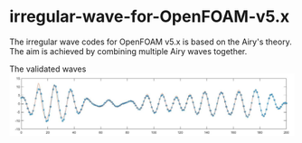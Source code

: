 # irregular-wave-for-OpenFOAM-v5.x
The irregular wave codes for OpenFOAM v5.x is based on the Airy's theory. The aim is achieved by combining multiple Airy waves together.

The validated waves
![image](https://github.com/hhkbob/irregular-wave-for-OpenFOAM-v5.x/blob/master/RemeImage/validate.jpg)
